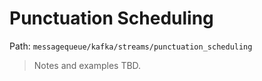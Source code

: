 # Punctuation Scheduling

Path: `messagequeue/kafka/streams/punctuation_scheduling`

> Notes and examples TBD.
